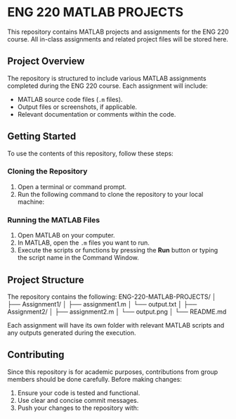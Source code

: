 # ENG 220 MATLAB PROJECTS

This repository contains MATLAB projects and assignments for the ENG 220 course. All in-class assignments and related project files will be stored here.

## Project Overview
The repository is structured to include various MATLAB assignments completed during the ENG 220 course. Each assignment will include:
- MATLAB source code files (`.m` files).
- Output files or screenshots, if applicable.
- Relevant documentation or comments within the code.

## Getting Started

To use the contents of this repository, follow these steps:

### Cloning the Repository
1. Open a terminal or command prompt.
2. Run the following command to clone the repository to your local machine:

### Running the MATLAB Files
1. Open MATLAB on your computer.
2. In MATLAB, open the `.m` files you want to run.
3. Execute the scripts or functions by pressing the **Run** button or typing the script name in the Command Window.

## Project Structure
The repository contains the following:
ENG-220-MATLAB-PROJECTS/ │ ├── Assignment1/ │ ├── assignment1.m │ └── output.txt │ ├── Assignment2/ │ ├── assignment2.m │ └── output.png │ └── README.md

Each assignment will have its own folder with relevant MATLAB scripts and any outputs generated during the execution.

## Contributing
Since this repository is for academic purposes, contributions from group members should be done carefully. Before making changes:
1. Ensure your code is tested and functional.
2. Use clear and concise commit messages.
3. Push your changes to the repository with:
